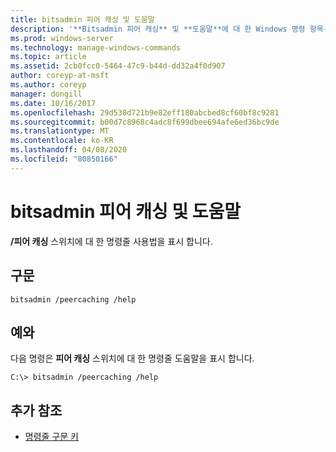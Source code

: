 ```yaml
---
title: bitsadmin 피어 캐싱 및 도움말
description: '**Bitsadmin 피어 캐싱** 및 **도움말**에 대 한 Windows 명령 항목-/피어 캐싱 스위치에 대 한 명령줄 사용법을 표시 합니다.'
ms.prod: windows-server
ms.technology: manage-windows-commands
ms.topic: article
ms.assetid: 2cb0fcc0-5464-47c9-b44d-dd32a4f0d907
author: coreyp-at-msft
ms.author: coreyp
manager: dongill
ms.date: 10/16/2017
ms.openlocfilehash: 29d530d721b9e82eff180abcbed8cf60bf8c9281
ms.sourcegitcommit: b00d7c8968c4adc8f699dbee694afe6ed36bc9de
ms.translationtype: MT
ms.contentlocale: ko-KR
ms.lasthandoff: 04/08/2020
ms.locfileid: "80850166"
---
```

# <a name="bitsadmin-peercaching-and-help"></a>bitsadmin 피어 캐싱 및 도움말

**/피어 캐싱** 스위치에 대 한 명령줄 사용법을 표시 합니다.

## <a name="syntax"></a>구문

```
bitsadmin /peercaching /help
```

## <a name="examples"></a><a name=BKMK_examples></a>예와

다음 명령은 **피어 캐싱** 스위치에 대 한 명령줄 도움말을 표시 합니다.

```
C:\> bitsadmin /peercaching /help
```

## <a name="additional-references"></a>추가 참조

- [명령줄 구문 키](command-line-syntax-key.md)